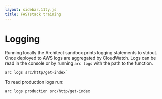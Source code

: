 ```yaml
---
layout: sidebar.11ty.js
title: FASTstack training
---
```


# Logging

Running locally the Architect sandbox prints logging statements to stdout. Once deployed to AWS logs are aggregated by CloudWatch. Logs can be read in the console or by running `arc logs` with the path to the function.

```bash
arc logs src/http/get-index`
```

To read production logs run:

```bash
arc logs production src/http/get-index
```

